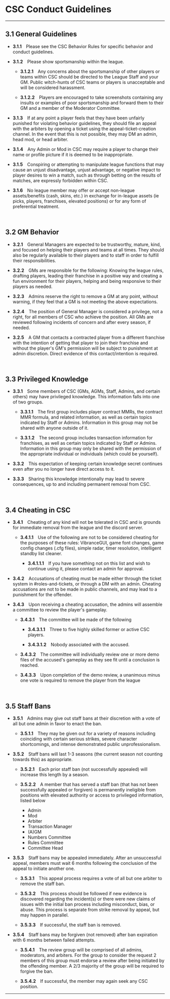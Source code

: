 # CSC Conduct Guidelines

---

## 3.1 General Guidelines

- **3.1.1**&emsp;Please see the CSC Behavior Rules for specific behavior and conduct guidelines.

- **3.1.2**&emsp;Please show sportsmanship within the league.

    - **3.1.2.1**&emsp;Any concerns about the sportsmanship of other players or teams within CSC should be directed to the League Staff and your GM. Public witch-hunts of CSC teams or players is unacceptable and will be considered harassment.

    - **3.1.2.2**&emsp;Players are encouraged to take screenshots containing any insults or examples of poor sportsmanship and forward them to their GM and a member of the Moderator Committee.

- **3.1.3**&emsp;If at any point a player feels that they have been unfairly punished for violating behavior guidelines, they should file an appeal with the arbiters by opening a ticket using the ⁠⁠appeal-ticket-creation channel. In the event that this is not possible, they may DM an admin, head mod, or head arbiter.

- **3.1.4**&emsp;Any Admin or Mod in CSC may require a player to change their name or profile picture if it is deemed to be inappropriate.

- **3.1.5**&emsp;Conspiring or attempting to manipulate league functions that may cause an unjust disadvantage, unjust advantage, or negative impact to player desires to win a match, such as through betting on the results of matches, are expressly forbidden within CSC.

- **3.1.6**&emsp;No league member may offer or accept non-league assets/benefits (cash, skins, etc.) in exchange for in-league assets (ie picks, players, franchises, elevated positions) or for any form of preferential treatment.

&emsp;

## 3.2 GM Behavior

- **3.2.1**&emsp;General Managers are expected to be trustworthy, mature, kind, and focused on helping their players and teams at all times. They should also be regularly available to their players and to staff in order to fulfill their responsibilities.

- **3.2.2**&emsp;GMs are responsible for the following: Knowing the league rules, drafting players, leading their franchise in a positive way and creating a fun environment for their players, helping and being responsive to their players as needed.

- **3.2.3**&emsp;Admins reserve the right to remove a GM at any point, without warning, if they feel that a GM is not meeting the above expectations.

- **3.2.4**&emsp;The position of General Manager is considered a privilege, not a right, for all members of CSC who achieve the position. All GMs are reviewed following incidents of concern and after every season, if needed.
- **3.2.5**&emsp;A GM that contacts a contracted player from a different franchise with the intention of getting that player to join their franchise and without the player's GM's permission will be subject to punishment at admin discretion. Direct evidence of this contact/intention is required.

&emsp;

## 3.3 Privileged Knowledge

- **3.3.1**&emsp;Some members of CSC (GMs, AGMs, Staff, Admins, and certain others) may have privileged knowledge. This information falls into one of two groups.

    - **3.3.1.1**&emsp;The first group includes player contract MMRs, the contract MMR formula, and related information, as well as certain topics indicated by Staff or Admins. Information in this group may not be shared with anyone outside of it.

    - **3.3.1.2**&emsp;The second group includes transaction information for franchises, as well as certain topics indicated by Staff or Admins. Information in this group may only be shared with the permission of the appropriate individual or individuals (which could be yourself).

- **3.3.2**&emsp;This expectation of keeping certain knowledge secret continues even after you no longer have direct access to it.

- **3.3.3**&emsp;Sharing this knowledge intentionally may lead to severe consequences, up to and including permanent removal from CSC.

&emsp;

## 3.4 Cheating in CSC

- **3.4.1**&emsp;Cheating of any kind will not be tolerated in CSC and is grounds for immediate removal from the league and the discord server.

    - **3.4.1.1**&emsp;Use of the following are not to be considered cheating for the purposes of these rules: VibranceGUI, game font changes, game config changes (.cfg files), simple radar, timer resolution, intelligent standby list cleaner.

        - **3.4.1.1.1**&emsp;If you have something not on this list and wish to continue using it, please contact an admin for approval.

- **3.4.2**&emsp;Accusations of cheating must be made either through the ticket system in #roles-and-tickets, or through a DM with an admin. Cheating accusations are not to be made in public channels, and may lead to a punishment for the offender.

- **3.4.3**&emsp;Upon receiving a cheating accusation, the admins will assemble a committee to review the player's gameplay.

    - **3.4.3.1**&emsp;The committee will be made of the following

        - **3.4.3.1.1**&emsp;Three to five highly skilled former or active CSC players.

        - **3.4.3.1.2**&emsp;Nobody associated with the accused.

    - **3.4.3.2**&emsp;The committee will individually review one or more demo files of the accused's gameplay as they see fit until a conclusion is reached.

    - **3.4.3.3**&emsp;Upon completion of the demo review, a unanimous minus one vote is required to remove the player from the league

&emsp;

## 3.5 Staff Bans

- **3.5.1**&emsp;Admins may give out staff bans at their discretion with a vote of all but one admin in favor to enact the ban.

    - **3.5.1.1**&emsp;They may be given out for a variety of reasons including coinciding with certain serious strikes, severe character shortcomings, and intense demonstrated public unprofessionalism.

- **3.5.2**&emsp;Staff bans will last 1-3 seasons (the current season not counting towards this) as appropriate.

    - **3.5.2.1**&emsp;Each prior staff ban (not successfully appealed) will increase this length by a season.

    - **3.5.2.2**&emsp;A member that has served a staff ban (that has not been successfully appealed or forgiven) is permanently ineligible from positions with elevated authority or access to privileged information, listed below
        
        - Admin
        - Mod
        - Arbiter
        - Transaction Manager
        - (A)GM
        - Numbers Committee
        - Rules Committee
        - Committee Head

- **3.5.3**&emsp;Staff bans may be appealed immediately. After an unsuccessful appeal, members must wait 6 months following the conclusion of the appeal to initiate another one.

    - **3.5.3.1**&emsp;This appeal process requires a vote of all but one arbiter to remove the staff ban.

    - **3.5.3.2**&emsp;This process should be followed if new evidence is discovered regarding the incident(s) or there were new claims of issues with the initial ban process including misconduct, bias, or abuse. This process is separate from strike removal by appeal, but may happen in parallel.

    - **3.5.3.3**&emsp;If successful, the staff ban is removed.

- **3.5.4**&emsp;Staff bans may be forgiven (not removed) after ban expiration with 6 months between failed attempts.

    - **3.5.4.1**&emsp;The review group will be comprised of all admins, moderators, and arbiters. For the group to consider the request 2 members of this group must endorse a review after being initiated by the offending member. A 2/3 majority of the group will be required to forgive the ban.

    - **3.5.4.2**&emsp;If successful, the member may again seek any CSC position.

---
